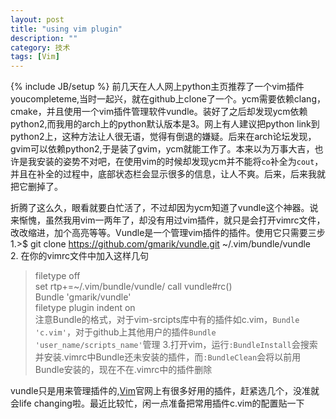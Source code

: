 ```yaml
---
layout: post
title: "using vim plugin"
description: ""
category: 技术 
tags: [Vim]
---
```

{% include JB/setup %}
前几天在人人网上python主页推荐了一个vim插件youcompleteme,当时一起兴，就在github上clone了一个。ycm需要依赖clang，cmake，并且使用一个vim插件管理软件vundle。装好了之后却发现ycm依赖python2,而我用的arch上的python默认版本是3。网上有人建议把python link到python2上，这种方法让人很无语，觉得有倒退的嫌疑。后来在arch论坛发现，gvim可以依赖python2,于是装了gvim，ycm就能工作了。本来以为万事大吉，也许是我安装的姿势不对吧，在使用vim的时候却发现ycm并不能将`co`补全为`cout`，并且在补全的过程中，底部状态栏会显示很多的信息，让人不爽。后来，后来我就把它删掉了。  

折腾了这么久，眼看就要白忙活了，不过却因为ycm知道了vundle这个神器。说来惭愧，虽然我用vim一两年了，却没有用过vim插件，就只是会打开vimrc文件，改改缩进，加个高亮等等。Vundle是一个管理vim插件的插件。使用它只需要三步  
1.>$ git clone https://github.com/gmarik/vundle.git ~/.vim/bundle/vundle  
2. 在你的vimrc文件中加入这样几句
>filetype off  
>set rtp+=~/.vim/bundle/vundle/
>call vundle#rc()  
>Bundle 'gmarik/vundle'    
>filetype plugin indent on  
注意Bundle的格式，对于vim-srcipts库中有的插件如c.vim，`Bundle 'c.vim'`，对于github上其他用户的插件`Bundle 'user_name/scripts_name'`管理
3.打开vim，运行`:BundleInstall`会搜索并安装.vimrc中Bundle还未安装的插件，而`:BundleClean`会将以前用Bundle安装的，现在不在.vimrc中的插件删除  

vundle只是用来管理插件的,[Vim](http://www.vim.org/scripts/)官网上有很多好用的插件，赶紧选几个，没准就会life changing啦。最近比较忙，闲一点准备把常用插件c.vim的配置贴一下

